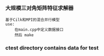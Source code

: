 ### 大规模三对角矩阵特征求解器

```
基于Cilk和MPI的混合并行模型
use:
	在main.cpp中定义数据接口
	然后 make 
```

### ctest directory contains data for test